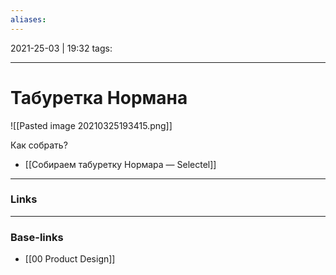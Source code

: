 ```yaml
---
aliases:
---
```

2021-25-03 | 19:32
tags: 
___

# Табуретка Нормана

![[Pasted image 20210325193415.png]]

Как собрать?
- [[Собираем табуретку Нормара — Selectel]]

___
### Links


___
### Base-links
- [[00 Product Design]]

